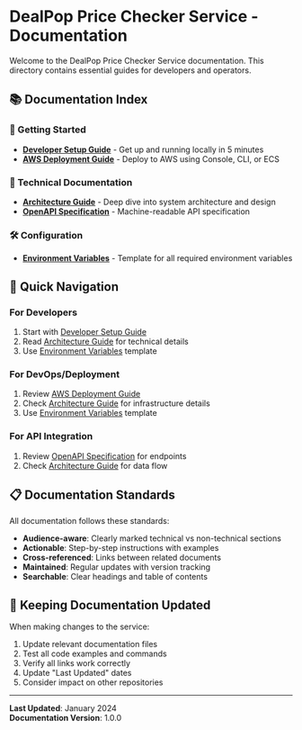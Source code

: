 # DealPop Price Checker Service - Documentation

Welcome to the DealPop Price Checker Service documentation. This directory contains essential guides for developers and operators.

## 📚 Documentation Index

### 🚀 Getting Started
- **[Developer Setup Guide](./DEVELOPER_SETUP.md)** - Get up and running locally in 5 minutes
- **[AWS Deployment Guide](./AWS_DEPLOYMENT.md)** - Deploy to AWS using Console, CLI, or ECS

### 🔧 Technical Documentation
- **[Architecture Guide](./ARCHITECTURE.md)** - Deep dive into system architecture and design
- **[OpenAPI Specification](./openapi.yaml)** - Machine-readable API specification

### 🛠️ Configuration
- **[Environment Variables](./env.example)** - Template for all required environment variables

## 🎯 Quick Navigation

### For Developers
1. Start with [Developer Setup Guide](./DEVELOPER_SETUP.md)
2. Read [Architecture Guide](./ARCHITECTURE.md) for technical details
3. Use [Environment Variables](./env.example) template

### For DevOps/Deployment
1. Review [AWS Deployment Guide](./AWS_DEPLOYMENT.md)
2. Check [Architecture Guide](./ARCHITECTURE.md) for infrastructure details
3. Use [Environment Variables](./env.example) template

### For API Integration
1. Review [OpenAPI Specification](./openapi.yaml) for endpoints
2. Check [Architecture Guide](./ARCHITECTURE.md) for data flow

## 📋 Documentation Standards

All documentation follows these standards:
- **Audience-aware**: Clearly marked technical vs non-technical sections
- **Actionable**: Step-by-step instructions with examples
- **Cross-referenced**: Links between related documents
- **Maintained**: Regular updates with version tracking
- **Searchable**: Clear headings and table of contents

## 🔄 Keeping Documentation Updated

When making changes to the service:
1. Update relevant documentation files
2. Test all code examples and commands
3. Verify all links work correctly
4. Update "Last Updated" dates
5. Consider impact on other repositories

---

**Last Updated**: January 2024  
**Documentation Version**: 1.0.0
